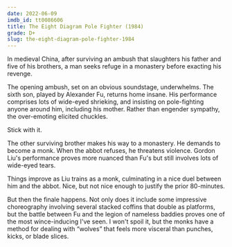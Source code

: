 ```yaml
---
date: 2022-06-09
imdb_id: tt0086606
title: The Eight Diagram Pole Fighter (1984)
grade: D+
slug: the-eight-diagram-pole-fighter-1984
---
```


In medieval China, after surviving an ambush that slaughters his father and five of his brothers, a man seeks refuge in a monastery before exacting his revenge.

<!-- end -->

The opening ambush, set on an obvious soundstage, underwhelms. The sixth son, played by Alexander Fu, returns home insane. His performance comprises lots of wide-eyed shrieking, and insisting on pole-fighting anyone around him, including his mother. Rather than engender sympathy, the over-emoting elicited chuckles.

Stick with it.

The other surviving brother makes his way to a monastery. He demands to become a monk. When the abbot refuses, he threatens violence. Gordon Liu's performance proves more nuanced than Fu's but still involves lots of wide-eyed tears.

Things improve as Liu trains as a monk, culminating in a nice duel between him and the abbot. Nice, but not nice enough to justify the prior 80-minutes.

But then the finale happens. Not only does it include some impressive choreography involving several stacked coffins that double as platforms, but the battle between Fu and the legion of nameless baddies proves one of the most wince-inducing I've seen. I won't spoil it, but the monks have a method for dealing with “wolves” that feels more visceral than punches, kicks, or blade slices.